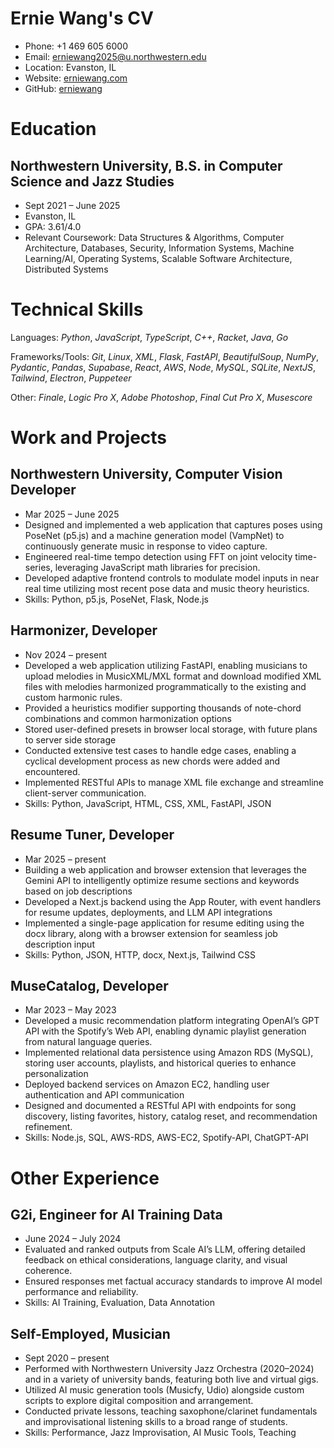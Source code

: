 # Ernie Wang's CV

- Phone: +1 469 605 6000
- Email: [erniewang2025@u.northwestern.edu](mailto:erniewang2025@u.northwestern.edu)
- Location: Evanston, IL
- Website: [erniewang.com](https://erniewang.com/)
- GitHub: [erniewang](https://github.com/erniewang)


# Education

## Northwestern University, B.S. in Computer Science and Jazz Studies

- Sept 2021 – June 2025
- Evanston, IL
- GPA: 3.61/4.0
- Relevant Coursework: Data Structures & Algorithms, Computer Architecture, Databases, Security, Information Systems, Machine Learning/AI, Operating Systems, Scalable Software Architecture, Distributed Systems

# Technical Skills

Languages: *Python*, *JavaScript*, *TypeScript*, *C++*, *Racket*, *Java*, *Go*

Frameworks/Tools: *Git*, *Linux*, *XML*, *Flask*, *FastAPI*, *BeautifulSoup*, *NumPy*, *Pydantic*, *Pandas*, *Supabase*, *React*, *AWS*, *Node*, *MySQL*, *SQLite*, *NextJS*, *Tailwind*, *Electron*, *Puppeteer*

Other: *Finale*, *Logic Pro X*, *Adobe Photoshop*, *Final Cut Pro X*, *Musescore*

# Work and Projects

## Northwestern University, Computer Vision Developer

- Mar 2025 – June 2025
- Designed and implemented a web application that captures poses using PoseNet (p5.js) and a machine generation model (VampNet) to continuously generate music in response to video capture.
- Engineered real-time tempo detection using FFT on joint velocity time-series, leveraging JavaScript math libraries for precision.
- Developed adaptive frontend controls to modulate model inputs in near real time utilizing most recent pose data and music theory heuristics.
- Skills: Python, p5.js, PoseNet, Flask, Node.js

## Harmonizer, Developer

- Nov 2024 – present
- Developed a web application utilizing FastAPI, enabling musicians to upload melodies in MusicXML/MXL format and download modified XML files with melodies harmonized programmatically to the existing and custom harmonic rules.
- Provided a heuristics modifier supporting thousands of note-chord combinations and common harmonization options
- Stored user-defined presets in browser local storage, with future plans to server side storage
- Conducted extensive test cases to handle edge cases, enabling a cyclical development process as new chords were added and encountered.
- Implemented RESTful APIs to manage XML file exchange and streamline client-server communication.
- Skills: Python, JavaScript, HTML, CSS, XML, FastAPI, JSON

## Resume Tuner, Developer

- Mar 2025 – present
- Building a web application and browser extension that leverages the Gemini API to intelligently optimize resume sections and keywords based on job descriptions
- Developed a Next.js backend using the App Router, with event handlers for resume updates, deployments, and LLM API integrations
- Implemented a single-page application for resume editing using the docx library, along with a browser extension for seamless job description input
- Skills: Python, JSON, HTTP, docx, Next.js, Tailwind CSS

## MuseCatalog, Developer

- Mar 2023 – May 2023
- Developed a music recommendation platform integrating OpenAI’s GPT API with the Spotify’s Web API, enabling dynamic playlist generation from natural language queries.
- Implemented relational data persistence using Amazon RDS (MySQL), storing user accounts, playlists, and historical queries to enhance personalization
- Deployed backend services on Amazon EC2, handling user authentication and API communication
- Designed and documented a RESTful API with endpoints for song discovery, listing favorites, history, catalog reset, and recommendation refinement.
- Skills: Node.js, SQL, AWS-RDS, AWS-EC2, Spotify-API, ChatGPT-API

# Other Experience

## G2i, Engineer for AI Training Data

- June 2024 – July 2024
- Evaluated and ranked outputs from Scale AI’s LLM, offering detailed feedback on ethical considerations, language clarity, and visual coherence.
- Ensured responses met factual accuracy standards to improve AI model performance and reliability.
- Skills: AI Training, Evaluation, Data Annotation

## Self-Employed, Musician

- Sept 2020 – present
- Performed with Northwestern University Jazz Orchestra (2020–2024) and in a variety of university bands, featuring both live and virtual gigs.
- Utilized AI music generation tools (Musicfy, Udio) alongside custom scripts to explore digital composition and arrangement.
- Conducted private lessons, teaching saxophone/clarinet fundamentals and improvisational listening skills to a broad range of students.
- Skills: Performance, Jazz Improvisation, AI Music Tools, Teaching

